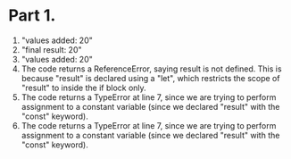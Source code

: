 # Part 1.
1. "values added:  20"
2. "final result:  20"
3. "values added:  20"
4. The code returns a ReferenceError, saying result is not defined. This is because "result" is declared using a "let", which restricts the scope of "result" to inside the if block only.
5. The code returns a TypeError at line 7, since we are trying to perform assignment to a constant variable (since we declared "result" with the "const" keyword).
6. The code returns a TypeError at line 7, since we are trying to perform assignment to a constant variable (since we declared "result" with the "const" keyword).